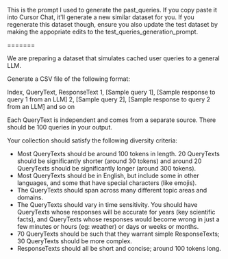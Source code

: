 This is the prompt I used to generate the past_queries. If you copy paste it into Cursor Chat, it'll generate a new similar dataset for you. If you regenerate this dataset though, ensure you also update the test dataset by making the appopriate edits to the test_queries_generation_prompt.

=======

We are preparing a dataset that simulates cached user queries to a general LLM. 

Generate a CSV file of the following format:

Index, QueryText, ResponseText
1, [Sample query 1], [Sample response to query 1 from an LLM]
2, [Sample query 2], [Sample response to query 2 from an LLM]
and so on

Each QueryText is independent and comes from a separate source. There should be 100 queries in your output. 

Your collection should satisfy the following diversity criteria:
- Most QueryTexts should be around 100 tokens in length. 20 QueryTexts should be significantly shorter (around 30 tokens) and around 20 QueryTexts should be significantly longer (around 300 tokens).
- Most QueryTexts should be in English, but include some in other languages, and some that have special characters (like emojis).
- The QueryTexts should span across many different topic areas and domains.
- The QueryTexts should vary in time sensitivity. You should have QueryTexts whose responses will be accurate for years (key scientific facts), and QueryTexts whose responses would become wrong in just a few minutes or hours (eg: weather) or days or weeks or months. 
- 70 QueryTexts should be such that they warrant simple ResponseTexts; 30 QueryTexts should be more complex.
- ResponseTexts should all be short and concise; around 100 tokens long.